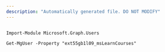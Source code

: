 ```yaml
---
description: "Automatically generated file. DO NOT MODIFY"
---
```


```powershellv1

Import-Module Microsoft.Graph.Users

Get-MgUser -Property "ext55gb1l09_msLearnCourses" 

```
